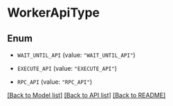 # WorkerApiType

## Enum


* `WAIT_UNTIL_API` (value: `"WAIT_UNTIL_API"`)

* `EXECUTE_API` (value: `"EXECUTE_API"`)

* `RPC_API` (value: `"RPC_API"`)


[[Back to Model list]](../README.md#documentation-for-models) [[Back to API list]](../README.md#documentation-for-api-endpoints) [[Back to README]](../README.md)



